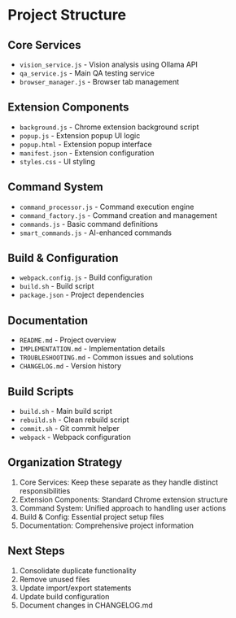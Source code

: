 # Project Structure

## Core Services
- `vision_service.js` - Vision analysis using Ollama API
- `qa_service.js` - Main QA testing service
- `browser_manager.js` - Browser tab management

## Extension Components
- `background.js` - Chrome extension background script
- `popup.js` - Extension popup UI logic
- `popup.html` - Extension popup interface
- `manifest.json` - Extension configuration
- `styles.css` - UI styling

## Command System
- `command_processor.js` - Command execution engine
- `command_factory.js` - Command creation and management
- `commands.js` - Basic command definitions
- `smart_commands.js` - AI-enhanced commands

## Build & Configuration
- `webpack.config.js` - Build configuration
- `build.sh` - Build script
- `package.json` - Project dependencies

## Documentation
- `README.md` - Project overview
- `IMPLEMENTATION.md` - Implementation details
- `TROUBLESHOOTING.md` - Common issues and solutions
- `CHANGELOG.md` - Version history

## Build Scripts
- `build.sh` - Main build script
- `rebuild.sh` - Clean rebuild script
- `commit.sh` - Git commit helper
- `webpack` - Webpack configuration

## Organization Strategy
1. Core Services: Keep these separate as they handle distinct responsibilities
2. Extension Components: Standard Chrome extension structure
3. Command System: Unified approach to handling user actions
4. Build & Config: Essential project setup files
5. Documentation: Comprehensive project information

## Next Steps
1. Consolidate duplicate functionality
2. Remove unused files
3. Update import/export statements
4. Update build configuration
5. Document changes in CHANGELOG.md